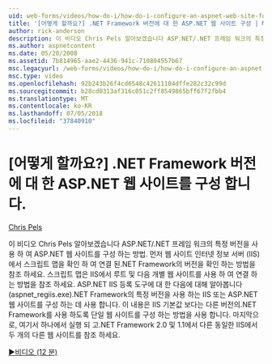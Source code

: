 ```yaml
---
uid: web-forms/videos/how-do-i/how-do-i-configure-an-aspnet-web-site-for-a-net-framework-version
title: '[어떻게 할까요?] .NET Framework 버전에 대 한 ASP.NET 웹 사이트 구성 | Microsoft Docs'
author: rick-anderson
description: 이 비디오 Chris Pels 알아보겠습니다 ASP.NET/.NET 프레임 워크의 특정 버전을 사용 하 여 ASP.NET 웹 사이트를 구성 하는 방법. 먼저 어떤 v를 식별 하는 방법을 표시 하는 중...
ms.author: aspnetcontent
ms.date: 05/20/2008
ms.assetid: 7b814965-aae2-4436-941c-710804557b67
msc.legacyurl: /web-forms/videos/how-do-i/how-do-i-configure-an-aspnet-web-site-for-a-net-framework-version
msc.type: video
ms.openlocfilehash: 92b243b26f4cd6548c42611104dffe282c32c99d
ms.sourcegitcommit: b28cd0313af316c051c2ff8549865bff67f2fbb4
ms.translationtype: MT
ms.contentlocale: ko-KR
ms.lasthandoff: 07/05/2018
ms.locfileid: "37840910"
---
```

<a name="how-do-i-configure-an-aspnet-web-site-for-a-net-framework-version"></a>[어떻게 할까요?] .NET Framework 버전에 대 한 ASP.NET 웹 사이트를 구성 합니다.
====================
[Chris Pels](https://twitter.com/chrispels)

이 비디오 Chris Pels 알아보겠습니다 ASP.NET/.NET 프레임 워크의 특정 버전을 사용 하 여 ASP.NET 웹 사이트를 구성 하는 방법. 먼저 웹 사이트 인터넷 정보 서버 (IIS)에서 스크립트 맵을 확인 하 여 연결 된.NET Framework의 버전을 확인 하는 방법을 참조 하세요. 스크립트 맵은 IIS에서 루트 및 다음 개별 웹 사이트를 사용 하 여 연결 하는 방법을 참조 하세요. ASP.NET IIS 등록 도구에 대 한 다음에 대해 알아봅니다 (aspnet\_regiis.exe).NET Framework의 특정 버전을 사용 하는 IIS 또는 ASP.NET 웹 사이트를 구성 하는 데 사용 합니다. 이 내용은 IIS 기본값 보다는 다른 버전의.NET Framework를 사용 하도록 단일 웹 사이트를 구성 하는 방법을 사용 합니다. 마지막으로, 여기서 하나에서 실행 되 고.NET Framework 2.0 및 1.1에서 다른 동일한 IIS에서 두 개의 다른 웹 사이트를 참조 하세요.

[&#9654;비디오 (12 분)](https://channel9.msdn.com/Blogs/ASP-NET-Site-Videos/how-do-i-configure-an-aspnet-web-site-for-a-net-framework-version)
